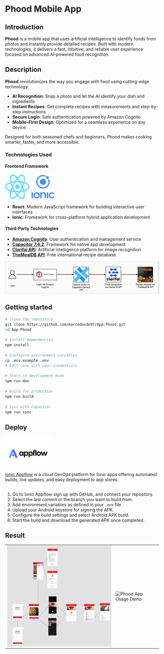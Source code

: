 # Phood Mobile App

## Introduction

**Phood** is a mobile app that uses artificial intelligence to identify foods from photos and instantly provide detailed recipes. Built with modern technologies, it delivers a fast, intuitive, and reliable user experience focused on advanced AI-powered food recognition.


## Description

**Phood** revolutionizes the way you engage with food using cutting-edge technology:

- **AI Recognition**: Snap a photo and let the AI identify your dish and ingredients  
- **Instant Recipes**: Get complete recipes with measurements and step-by-step instructions  
- **Secure Login**: Safe authentication powered by Amazon Cognito  
- **Mobile-First Design**: Optimized for a seamless experience on any device  

Designed for both seasoned chefs and beginners, Phood makes cooking smarter, faster, and more accessible.

### Technologies Used

#### Frontend Framework  
<div align="left">
  <img src="docs/img/react-logo.png" alt="React" width="80" height="80"/>
  <img src="docs/img/ionic-logo.png" alt="Ionic" width="80" height="80"/>
</div>

- **React**: Modern JavaScript framework for building interactive user interfaces  
- **Ionic**: Framework for cross-platform hybrid application development  

#### Third-Party Technologies

- **[Amazon Cognito](https://aws.amazon.com/cognito/)**: User authentication and management service  
- **[Capacitor 7.4.2](https://capacitorjs.com/)**: Framework for native app development
- **[Clarifai API](https://www.clarifai.com/)**: Artificial intelligence platform for image recognition  
- **[TheMealDB API](https://www.themealdb.com/)**: Free international recipe database

<div align="center">
  <img src="docs/img/api-flow.png" alt="phood api flow" width="700"/>
</div>

## Getting started

```bash
# Clone the repository
git clone https://github.com/marcodondo97/App-Phood.git
cd App-Phood

# Install dependencies
npm install

# Configure environment variables
cp .env.example .env
# Edit .env with your credentials

# Start in development mode
npm run dev

# Build for production
npm run build

# Sync with Capacitor
npm run sync
```

## Deploy
<div align="left">
  <img src="docs/img/appflow-logo.png" alt="Ionic appflow" width="150" />
</div>
<a href="https://ionic.io/appflow" target="_blank" rel="noopener noreferrer">Ionic Appflow</a> is a cloud DevOps platform for Ionic apps offering automated builds, live updates, and easy deployment to app stores.
<br/><br/>

1. Go to Ionic Appflow sign up with GitHub, and connect your repository.  
2. Select the last commit or the branch you want to build from.  
3. Add environment variables as defined in your `.env` file.  
4. Upload your Android keystore for signing the APK.  
5. Configure the build settings and select Android APK build.  
6. Start the build and download the generated APK once completed.


## Result
<div align="center">
<table>
  <tr>
    <td><img src="docs/img/phood-mockup.png" alt="Phood App User Flow" width="500"/></td> 
    <td><img src="docs/img/phood-usage.gif" alt="Phood App Usage Demo" width="200"/></td>   
  </tr>
</table>
</div>
